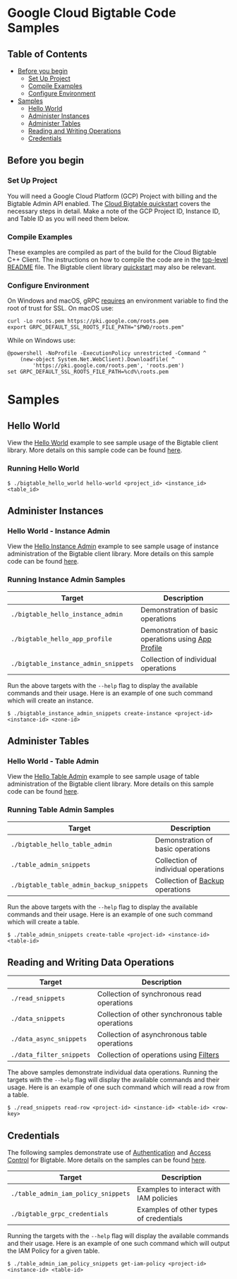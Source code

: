 # Google Cloud Bigtable Code Samples

## Table of Contents

- [Before you begin](#before-you-begin)
  - [Set Up Project](#set-up-project)
  - [Compile Examples](#compile-examples)
  - [Configure Environment](#configure-environment)
- [Samples](#samples)
  - [Hello World](#hello-world)
  - [Administer Instances](#administer-instances)
  - [Administer Tables](#administer-tables)
  - [Reading and Writing Operations](#reading-and-writing-operations)
  - [Credentials](#credentials)

## Before you begin

### Set Up Project

You will need a Google Cloud Platform (GCP) Project with billing and the
Bigtable Admin API enabled. The
[Cloud Bigtable quickstart][cbt-doc-quickstart]
covers the necessary steps in detail. Make a note of the GCP Project ID,
Instance ID, and Table ID as you will need them below.

### Compile Examples

These examples are compiled as part of the build for the Cloud Bigtable C++
Client.  The instructions on how to compile the code are in the
[top-level README](/README.md) file. The Bigtable client library
[quickstart](../quickstart/README.md) may also be relevant.

### Configure Environment

On Windows and macOS, gRPC [requires][grpc-roots-pem-bug] an environment variable
to find the root of trust for SSL. On macOS use:

```console
curl -Lo roots.pem https://pki.google.com/roots.pem
export GRPC_DEFAULT_SSL_ROOTS_FILE_PATH="$PWD/roots.pem"
```

While on Windows use:

```console
@powershell -NoProfile -ExecutionPolicy unrestricted -Command ^
    (new-object System.Net.WebClient).Downloadfile( ^
        'https://pki.google.com/roots.pem', 'roots.pem')
set GRPC_DEFAULT_SSL_ROOTS_FILE_PATH=%cd%\roots.pem
```

# Samples

## Hello World

View the [Hello World][hello-world-code] example to see sample usage of the
Bigtable client library. More details on this sample code can be found
[here][doxygen-hello-world].

### Running Hello World

```console
$ ./bigtable_hello_world hello-world <project_id> <instance_id> <table_id>
```

## Administer Instances

### Hello World - Instance Admin

View the [Hello Instance Admin][instance-admin-code] example to see sample usage of instance
administration of the Bigtable client library. More details on this sample code can be found
[here][doxygen-instance-admin].

### Running Instance Admin Samples

| Target                               | Description                         |
| ------------------------------------ | ----------------------------------- |
| `./bigtable_hello_instance_admin`    | Demonstration of basic operations   |
| `./bigtable_hello_app_profile`       | Demonstration of basic operations using [App Profile][cbt-doc-app-profiles] |
| `./bigtable_instance_admin_snippets` | Collection of individual operations |

Run the above targets with the `--help` flag to display the available commands and their usage.
Here is an example of one such command which will create an instance.

```console
$ ./bigtable_instance_admin_snippets create-instance <project-id> <instance-id> <zone-id>
```

## Administer Tables

### Hello World - Table Admin

View the [Hello Table Admin][table-admin-code] example to see sample usage of table
administration of the Bigtable client library. More details on this sample code can be found [here][doxygen-table-admin].

### Running Table Admin Samples

| Target                                   | Description                         |
| ---------------------------------------- | ----------------------------------- |
| `./bigtable_hello_table_admin`           | Demonstration of basic operations   |
| `./table_admin_snippets`                 | Collection of individual operations |
| `./bigtable_table_admin_backup_snippets` | Collection of [Backup][cbt-doc-backups] operations |

Run the above targets with the `--help` flag to display the available commands and their usage.
Here is an example of one such command which will create a table.
```console
$ ./table_admin_snippets create-table <project-id> <instance-id> <table-id>
```

## Reading and Writing Data Operations

| Target                   | Description                                      |
| ------------------------ | ------------------------------------------------ |
| `./read_snippets`        | Collection of synchronous read operations        |
| `./data_snippets`        | Collection of other synchronous table operations |
| `./data_async_snippets`  | Collection of asynchronous table operations      |
| `./data_filter_snippets` | Collection of operations using [Filters][cbt-doc-filters] |

The above samples demonstrate individual data operations. Running the targets with
the `--help` flag will display the available commands and their usage. Here is an example of one
such command which will read a row from a table.

```console
$ ./read_snippets read-row <project-id> <instance-id> <table-id> <row-key>
```

## Credentials

The following samples demonstrate use of [Authentication][cbt-doc-authentication]
and [Access Control][cbt-doc-access-control] for Bigtable. More details on the samples
can be found [here][doxygen-grpc].

| Target                              | Description                            |
| ----------------------------------- | -------------------------------------- |
| `./table_admin_iam_policy_snippets` | Examples to interact with IAM policies |
| `./bigtable_grpc_credentials`       | Examples of other types of credentials |

 Running the targets with the `--help` flag will display the available commands and their usage. Here is an example of one such command which will output the IAM Policy for a given table.

```console
$ ./table_admin_iam_policy_snippets get-iam-policy <project-id> <instance-id> <table-id>
```

[hello-world-code]: bigtable_hello_world.cc
[instance-admin-code]: bigtable_hello_instance_admin.cc
[table-admin-code]: bigtable_hello_table_admin.cc
[grpc-roots-pem-bug]: https://github.com/grpc/grpc/issues/16571
[cbt-doc-quickstart]: https://cloud.google.com/bigtable/docs/quickstart-cbt
[cbt-doc-app-profiles]: https://cloud.google.com/bigtable/docs/app-profiles
[cbt-doc-backups]: https://cloud.google.com/bigtable/docs/backups
[cbt-doc-filters]: https://cloud.google.com/bigtable/docs/filters
[cbt-doc-authentication]: https://cloud.google.com/bigtable/docs/authentication
[cbt-doc-access-control]: https://cloud.google.com/bigtable/docs/access-control
[doxygen-hello-world]: https://googleapis.dev/cpp/google-cloud-bigtable/latest/bigtable-hello-world.html
[doxygen-instance-admin]: https://googleapis.dev/cpp/google-cloud-bigtable/latest/bigtable-hello-instance-admin.html
[doxygen-table-admin]: https://googleapis.dev/cpp/google-cloud-bigtable/latest/bigtable-hello-table-admin.html
[doxygen-grpc]: https://googleapis.dev/cpp/google-cloud-bigtable/latest/bigtable-samples-grpc-credentials.html
